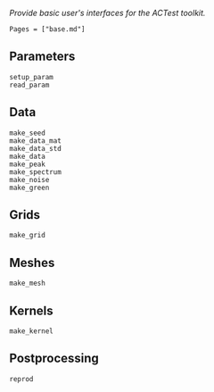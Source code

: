 *Provide basic user's interfaces for the ACTest toolkit.*

```@index
Pages = ["base.md"]
```

## Parameters

```@docs
setup_param
read_param
```

## Data

```@docs
make_seed
make_data_mat
make_data_std
make_data
make_peak
make_spectrum
make_noise
make_green
```

## Grids

```@docs
make_grid
```

## Meshes

```@docs
make_mesh
```

## Kernels

```@docs
make_kernel
```

## Postprocessing

```@docs
reprod
```
